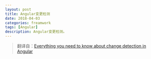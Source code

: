 ```yaml
---
layout: post
title: Angular变更检测
date: 2018-04-03
categories: freamwork
tags: [Angular]
description: Angular变更检测。
---
```


> 翻译自：[Everything you need to know about change detection in Angular](https://blog.angularindepth.com/everything-you-need-to-know-about-change-detection-in-angular-8006c51d206f)













